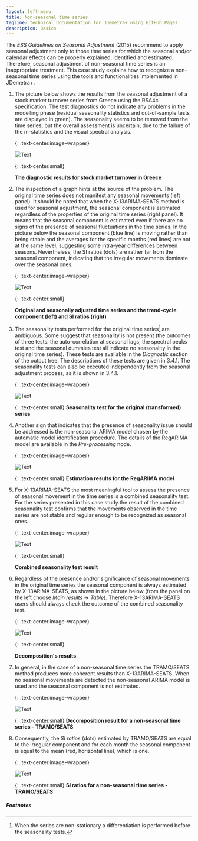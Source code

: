 ```yaml
---
layout: left-menu
title: Non-seasonal time series
tagline: technical documentation for JDemetra+ using GitHub Pages
description: Basics
---
```

The *ESS Guidelines on Seasonal Adjustment* (2015) recommend to apply
seasonal adjustment only to those time series for which the seasonal
and/or calendar effects can be properly explained, identified and
estimated. Therefore, seasonal adjustment of non-seasonal time series is
an inappropriate treatment. This case study explains how to recognize a
non-seasonal time series using the tools and functionalities implemented
in JDemetra+.

1.  The picture below shows the results from the seasonal adjustment
    of a stock market turnover series from Greece using the RSA4c
    specification. The test diagnostics do not indicate any problems in
    the modelling phase (residual seasonality statistics and
    out-of-sample tests are displayed in green). The seasonality seems
    to be removed from the time series, but the overall assessment is
    uncertain, due to the failure of the m-statistics and the visual
    spectral analysis.

	{: .text-center.image-wrapper}

	![Text](/assets/img/user-guide/UG_SA_image5.jpg)

	{: .text-center.small}
	
	**The diagnostic results for stock market turnover in Greece**

2.  The inspection of a graph hints at the source of the problem. The
    original time series does not manifest any seasonal movements (left
    panel). It should be noted that when the X-13ARIMA-SEATS method is used
    for seasonal adjustment, the seasonal component is estimated
    regardless of the properties of the original time series (right panel).
    It means that the seasonal component is estimated even if there are
    no signs of the presence of seasonal fluctuations in the time
    series. In the picture below the seasonal component (blue line) is
    moving rather than being stable and the averages for the specific months
    (red lines) are not at the same level, suggesting some intra-year
    differences between seasons. Nevertheless, the SI ratios (dots) are
    rather far from the seasonal component, indicating that the irregular
    movements dominate over the seasonal ones.

	{: .text-center.image-wrapper}

	![Text](/assets/img/user-guide/UG_SA_image6.jpg)

	{: .text-center.small}

	**Original and seasonally adjusted time series and the trend-cycle component (left) and SI ratios (right)**

3.  The seasonality tests performed for the original time series[^1] are
    ambiguous. Some suggest that seasonality is not present (the
    outcomes of three tests: the auto-correlation at seasonal lags, the
    spectral peaks test and the seasonal dummies test all indicate no
    seasonality in the original time series). These tests are available
    in the *Diagnostic* section of the output tree. The descriptions of
    these tests are given in 3.4.1. The seasonality tests can also be
    executed independently from the seasonal adjustment process, as it
    is shown in 3.4.1.

	{: .text-center.image-wrapper}

	![Text](/assets/img/user-guide/UG_SA_image7.jpg)

	{: .text-center.small}
	**Seasonality test for the original (transformed) series**

4.  Another sign that indicates that the presence of seasonality issue
    should be addressed is the non-seasonal ARIMA model chosen by the
    automatic model identification procedure. The details of the
    RegARIMA model are available in the *Pre-processing* node.

	{: .text-center.image-wrapper}

	![Text](/assets/img/user-guide/UG_SA_image8.jpg)

	{: .text-center.small}
	**Estimation results for the RegARIMA model**

5.  For X-13ARIMA-SEATS the most meaningful tool to assess the presence
    of seasonal movement in the time series is a combined seasonality
    test. For the series presented in this case study the result of the
    combined seasonality test confirms that the movements observed in
    the time series are not stable and regular enough to be recognized
    as seasonal ones.

	{: .text-center.image-wrapper}

	![Text](/assets/img/user-guide/UG_SA_image9.jpg)

	{: .text-center.small}
	
	**Combined seasonality test result**

6.  Regardless of the presence and/or significance of seasonal movements
    in the original time series the seasonal component is always
    estimated by X-13ARIMA-SEATS, as shown in the picture below (from
    the panel on the left choose *Main results* → *Table*). Therefore
    X-13ARIMA-SEATS users should always check the outcome of the
    combined seasonality test.

	{: .text-center.image-wrapper}

	![Text](/assets/img/user-guide/UG_SA_image10.jpg)

	{: .text-center.small}
	
	**Decomposition's results**

7.  In general, in the case of a non-seasonal time series the TRAMO/SEATS
    method produces more coherent results than X-13ARIMA-SEATS. When no
    seasonal movements are detected the non-seasonal ARIMA model is used
    and the seasonal component is not estimated.

	{: .text-center.image-wrapper}

	![Text](/assets/img/user-guide/UG_SA_image11.jpg)

	{: .text-center.small}
	**Decomposition result for a non-seasonal time series - TRAMO/SEATS**

8.  Consequently, the *SI ratios* (dots) estimated by TRAMO/SEATS are
    equal to the irregular component and for each month the seasonal
    component is equal to the mean (red, horizontal line), which is
    one.

	{: .text-center.image-wrapper}

	![Text](/assets/img/user-guide/UG_SA_image12.jpg)

	{: .text-center.small}
	**SI ratios for a non-seasonal time series - TRAMO/SEATS**

##### Footnotes

[^1]: When the series are non-stationary a differentiation is performed
    before the seasonality tests.
